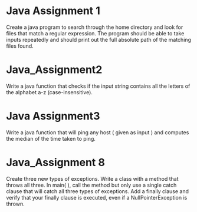 # Java Assignment 1
Create a java program to search through the home directory and look for files that match a regular expression. The program should be able to take inputs repeatedly and should print out the full absolute path of the matching files found.

# Java_Assignment2
Write a java function that checks if the input string contains all the letters of the alphabet a-z (case-insensitive).

# Java Assignment3
Write a java function that will ping any host ( given as input ) and computes the median of the time taken to ping.

# Java_Assignment 8
Create three new types of exceptions. Write a class with a method that throws all three. In main( ), 
call the method but only use a single catch clause that will catch all three types of exceptions. 
Add a finally clause and verify that your finally clause is executed, even if a NullPointerException is thrown.
